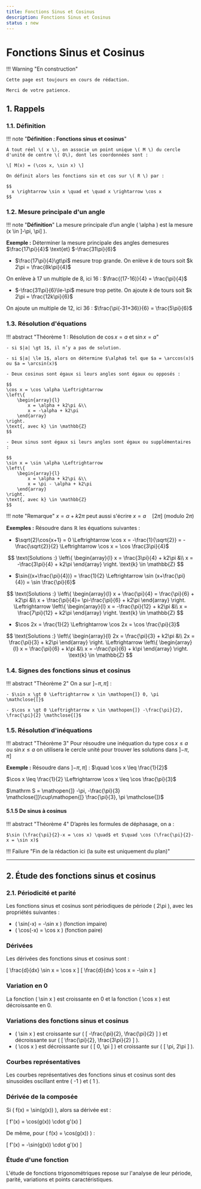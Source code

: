 ```yaml
---
title: Fonctions Sinus et Cosinus
description: Fonctions Sinus et Cosinus
status : new
---
```


# Fonctions Sinus et Cosinus

!!! Warning "En construction"

    Cette page est toujours en cours de rédaction. 
    
    Merci de votre patience.

## **1. Rappels**

### **1.1. Définition**

!!! note "**Définition : Fonctions sinus et cosinus**"

    À tout réel \( x \), on associe un point unique \( M \) du cercle d'unité de centre \( O\), dont les coordonnées sont :

    \[ M(x) = (\cos x, \sin x) \]

    On définit alors les fonctions sin et cos sur \( R \) par :

    $$
      x \rightarrow \sin x \quad et \quad x \rightarrow \cos x
    $$

### **1.2. Mesure principale d'un angle**

!!! note "**Définition**"
    La mesure principale d’un angle \( \alpha \) est la mesure \(x \in ]-\pi, \pi] \).

**Exemple :** Déterminer la mesure principale des angles demesures $\frac{17\pi}{4}$ \text{et} $-\frac{31\pi}{6}$

- $\frac{17\pi}{4}\gt\pi$ mesure trop grande. On enlève $k$ de tours soit $k 2\pi = \frac{8k\pi}{4}$

On enlève à 17 un multiple de 8, ici 16 : $\frac{(17-16)}{4} = \frac{\pi}{4}$

- $-\frac{31\pi}{6}\le-\pi$ mesure trop petite. On ajoute $k$ de tours soit $k 2\pi = \frac{12k\pi}{6}$

On ajoute un multiple de 12, ici 36 : $\frac{\pi(-31+36)}{6} = \frac{5\pi}{6}$

### **1.3. Résolution d'équations**

!!! abstract "Théorème 1 : Résolution de $\cos x = a$ et $\sin x = a$"

    - si $|a| \gt 1$, il n’y a pas de solution.

    - si $|a| \le 1$, alors on détermine $\alpha$ tel que $a = \arccos(x)$ ou $a = \arcsin(x)$

    - Deux cosinus sont égaux si leurs angles sont égaux ou opposés :

    $$
    \cos x = \cos \alpha \Leftrightarrow 
    \left\{ 
        \begin{array}{l}
            x = \alpha + k2\pi &\\
            x = -\alpha + k2\pi
        \end{array} 
    \right.
    \text{, avec k} \in \mathbb{Z}
    $$

    - Deux sinus sont égaux si leurs angles sont égaux ou supplémentaires :

    $$
    \sin x = \sin \alpha \Leftrightarrow 
    \left\{ 
        \begin{array}{l}
            x = \alpha + k2\pi &\\
            x = \pi - \alpha + k2\pi
        \end{array} 
    \right.
    \text{, avec k} \in \mathbb{Z}
    $$

!!! note "Remarque"
     $x = \alpha + k2\pi$ peut aussi s'écrire $x = a \quad [2\pi]$ (modulo $2\pi$)

**Exemples :** Résoudre dans $\mathbb{R}$ les équations suivantes :

- $\sqrt{2}\cos{x+1} = 0 \Leftrightarrow \cos x = -\frac{1}{\sqrt{2}} = -\frac{\sqrt{2}}{2} \Leftrightarrow \cos x = \cos \frac{3\pi}{4}$

$$
\text{Solutions :}
\left\{ 
    \begin{array}{l}
        x = \frac{3\pi}{4} + k2\pi &\\
        x = -\frac{3\pi}{4} + k2\pi
    \end{array} 
\right.
\text{k} \in \mathbb{Z}
$$

- $\sin{(x+\frac{\pi}{4})} = \frac{1}{2} \Leftrightarrow \sin (x+\frac{\pi}{4}) = \sin \frac{\pi}{6}$

$$
\text{Solutions :}
\left\{ 
    \begin{array}{l}
        x + \frac{\pi}{4} = \frac{\pi}{6} + k2\pi &\\
        x + \frac{\pi}{4}= \pi-\frac{\pi}{6} + k2\pi
    \end{array} 
\right.
\Leftrightarrow
\left\{ 
    \begin{array}{l}
        x = -\frac{\pi}{12} + k2\pi &\\
        x = \frac{7\pi}{12} + k2\pi
    \end{array} 
\right.
\text{k} \in \mathbb{Z}
$$

- $\cos 2x = \frac{1}{2} \Leftrightarrow \cos 2x = \cos \frac{\pi}{3}$

$$
\text{Solutions :}
\left\{ 
    \begin{array}{l}
        2x = \frac{\pi}{3} + k2\pi &\\
        2x = \frac{\pi}{3} + k2\pi
    \end{array} 
\right.
\Leftrightarrow
\left\{ 
    \begin{array}{l}
        x = \frac{\pi}{6} + k\pi &\\
        x = -\frac{\pi}{6} + k\pi
    \end{array} 
\right.
\text{k} \in \mathbb{Z}
$$

### **1.4. Signes des fonctions sinus et cosinus**

!!! abstract "Théorème 2"
    On a sur $\mathopen{]} -\pi, \pi \mathclose{]}$ :
    
    - $\sin x \gt 0 \Leftrightarrow x \in \mathopen{]} 0, \pi \mathclose{[}$

    - $\cos x \gt 0 \Leftrightarrow x \in \mathopen{]} -\frac{\pi}{2}, \frac{\pi}{2} \mathclose{[}$

### **1.5. Résolution d'inéquations**

!!! abstract "Théorème 3"
    Pour résoudre une inéquation du type $\cos x \leq a$ ou $\sin x \leq a$ on utilisera le cercle unité pour trouver les solutions dans $\mathopen{]} -\pi, \pi \mathclose{]}$

**Exemple :** Résoudre dans $\mathopen{]} -\pi, \pi \mathclose{]}$ : $\quad \cos x \leq \frac{1}{2}$

$\cos x \leq \frac{1}{2} \Leftrightarrow \cos x \leq \cos \frac{\pi}{3}$

$\mathrm S = \mathopen{]} -\pi, -\frac{\pi}{3} \mathclose{]}\cup\mathopen{[} \frac{\pi}{3}, \pi \mathclose{]}$

#### **5.1.5 De sinus à cosinus**

!!! abstract "Théorème 4"
    D’après les formules de déphasage, on a :

    $\sin (\frac{\pi}{2}-x = \cos x) \quad$ et $\quad \cos (\frac{\pi}{2}-x = \sin x)$

!!! Failure "Fin de la rédaction ici (la suite est uniquement du plan)"

---

## **2. Étude des fonctions sinus et cosinus**

### **2.1. Périodicité et parité**

Les fonctions sinus et cosinus sont périodiques de période \( 2\pi \), avec les propriétés suivantes :

- \( \sin(-x) = -\sin x \) (fonction impaire)
- \( \cos(-x) = \cos x \) (fonction paire)

### **Dérivées**

Les dérivées des fonctions sinus et cosinus sont :

\[ \frac{d}{dx} \sin x = \cos x \]
\[ \frac{d}{dx} \cos x = -\sin x \]

### **Variation en 0**

La fonction \( \sin x \) est croissante en 0 et la fonction \( \cos x \) est décroissante en 0.

### **Variations des fonctions sinus et cosinus**

- \( \sin x \) est croissante sur \( [ -\frac{\pi}{2}, \frac{\pi}{2} ] \) et décroissante sur \( [ \frac{\pi}{2}, \frac{3\pi}{2} ] \).
- \( \cos x \) est décroissante sur \( [ 0, \pi ] \) et croissante sur \( [ \pi, 2\pi ] \).

### **Courbes représentatives**

Les courbes représentatives des fonctions sinus et cosinus sont des sinusoïdes oscillant entre \( -1 \) et \( 1 \).

### **Dérivée de la composée**

Si \( f(x) = \sin(g(x)) \), alors sa dérivée est :

\[ f'(x) = \cos(g(x)) \cdot g'(x) \]

De même, pour \( f(x) = \cos(g(x)) \) :

\[ f'(x) = -\sin(g(x)) \cdot g'(x) \]

### **Étude d'une fonction**

L'étude de fonctions trigonométriques repose sur l'analyse de leur période, parité, variations et points caractéristiques.

